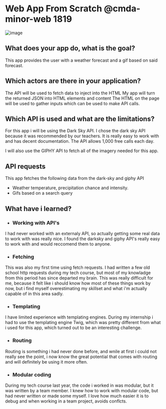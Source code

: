 # Web App From Scratch @cmda-minor-web 1819
![image](https://user-images.githubusercontent.com/43436118/75522841-321b2000-5a0b-11ea-9b9b-5f601dd922af.png)


## What does your app do, what is the goal?
This app provides the user with a weather forecast and a gif based on said forecast.

## Which actors are there in your application?
The API will be used to fetch data to inject into the HTML
My app will turn the returned JSON into HTML elements and content
The HTML on the page will be used to gather inputs which can be used to make API calls.

## Which API is used and what are the limitations?
For this app i will be using the Dark Sky API. I chose the dark sky API because it was recommended by our teachers. It is really easy to work with and has decent documentation. The API allows 1,000 free calls each day.

I will also use the GIPHY API to fetch all of the imagery needed for this app.

## API requests
This app fetches the following data from the dark-sky and giphy API

- Weather temperature, precipitation chance and intensity.
- Gifs based on a search query

## What have i learned?
- ### Working with API's
I had never worked with an externaly API, so actually getting some real data to work with was really nice. I found the darksky and giphy API's really easy to work with and would reccomend them to anyone. 

- ### Fetching
This was also my first time using fetch requests. I had written a few old school http requests during my tech course, but most of my knowladge from this period has since departed my brain. This was really difficult for me, because it felt like i should know how most of these things work by now, but i find myself overestimating my skillset and what i'm actually capable of in this area sadly.

- ### Templating
I have limited experience with templating engines. During my internship i had to use the templating engine Twig, which was pretty different from what i used for this app, which turned out to be an interesting challenge. 

- ### Routing
Routing is something i had never done before, and wnile at first i could not really see the point, i now know the great potential that comes with routing and will definitely be using it more often. 

- ### Modular coding
During my tech course last year, the code i worked in was modular, but it was written by a team member. I knew how to work with modular code, but had never written or made some myself. I love how much easier it is to debug and when working in a team project, avoids conflcts.
